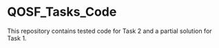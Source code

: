 # QOSF_Tasks_Code
This repository contains tested code for Task 2 and a partial solution for Task 1.
